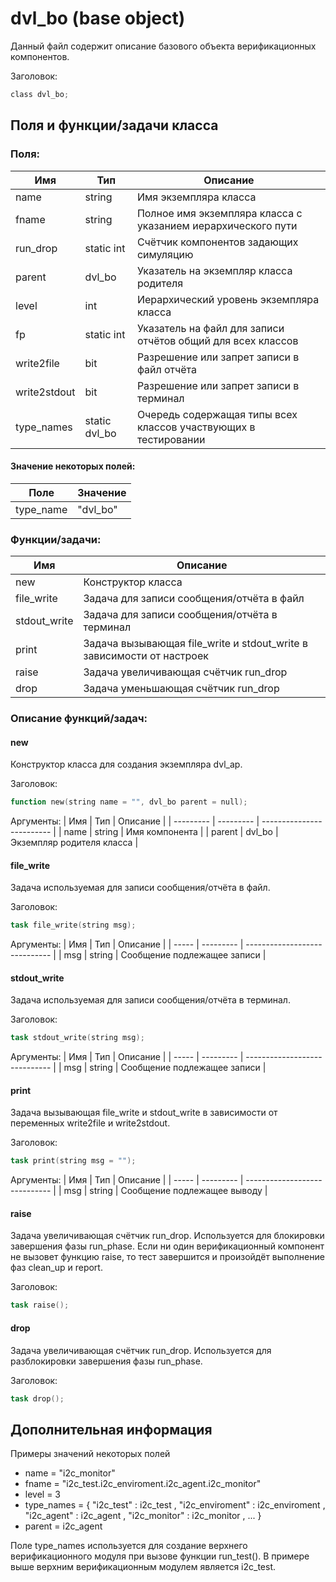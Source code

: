 # dvl_bo (base object)

Данный файл содержит описание базового объекта верификационных компонентов.

Заголовок:
```Verilog
class dvl_bo;
```

## Поля и функции/задачи класса 

### Поля:
| Имя          | Тип           | Описание                                                        |
| ------------ | ------------- | --------------------------------------------------------------- |
| name         | string        | Имя экземпляра класса                                           |
| fname        | string        | Полное имя экземпляра класса с указанием иерархического пути    |
| run_drop     | static int    | Счётчик компонентов задающих симуляцию                          |
| parent       | dvl_bo        | Указатель на экземпляр класса родителя                          |
| level        | int           | Иерархический уровень экземпляра класса                         |
| fp           | static int    | Указатель на файл для записи отчётов общий для всех классов     |
| write2file   | bit           | Разрешение или запрет записи в файл отчёта                      |
| write2stdout | bit           | Разрешение или запрет записи в терминал                         |
| type_names   | static dvl_bo | Очередь содержащая типы всех классов участвующих в тестировании |

#### Значение некоторых полей:

| Поле      | Значение  |
| --------- | --------- |
| type_name | "dvl_bo"  |

### Функции/задачи:
| Имя          | Описание                                                              |
| ------------ | --------------------------------------------------------------------- |
| new          | Конструктор класса                                                    |
| file_write   | Задача для записи сообщения/отчёта в файл                             |
| stdout_write | Задача для записи сообщения/отчёта в терминал                         |
| print        | Задача вызывающая file_write и stdout_write в зависимости от настроек |
| raise        | Задача увеличивающая счётчик run_drop                                 |
| drop         | Задача уменьшающая счётчик run_drop                                   |

### Описание функций/задач:

#### new
Конструктор класса для создания экземпляра dvl_ap.

Заголовок:
```Verilog
function new(string name = "", dvl_bo parent = null);
```

Аргументы:
| Имя       | Тип       | Описание                  |
| --------- | --------- | ------------------------- |
| name      | string    | Имя компонента            |
| parent    | dvl_bo    | Экземпляр родителя класса |

#### file_write
Задача используемая для записи сообщения/отчёта в файл.

Заголовок:
```Verilog
task file_write(string msg);
```

Аргументы:
| Имя   | Тип       | Описание                      |
| ----- | --------- | ----------------------------- |
| msg   | string    | Сообщение подлежащее записи   |

#### stdout_write
Задача используемая для записи сообщения/отчёта в терминал.

Заголовок:
```Verilog
task stdout_write(string msg);
```

Аргументы:
| Имя   | Тип       | Описание                      |
| ----- | --------- | ----------------------------- |
| msg   | string    | Сообщение подлежащее записи   |

#### print
Задача вызывающая file_write и stdout_write в зависимости от переменных write2file и write2stdout.

Заголовок:
```Verilog
task print(string msg = "");
```

Аргументы:
| Имя   | Тип       | Описание                      |
| ----- | --------- | ----------------------------- |
| msg   | string    | Сообщение подлежащее выводу   |

#### raise
Задача увеличивающая счётчик run_drop. Используется для блокировки завершения фазы run_phase. Если ни один верификационный компонент не вызовет функцию raise, то тест завершится и произойдёт выполнение фаз clean_up и report.

Заголовок:
```Verilog
task raise();
```

#### drop
Задача увеличивающая счётчик run_drop. Используется для разблокировки завершения фазы run_phase.

Заголовок:
```Verilog
task drop();
```

## Дополнительная информация

Примеры значений некоторых полей
* name = "i2c_monitor"
* fname = "i2c_test.i2c_enviroment.i2c_agent.i2c_monitor"
* level = 3
* type_names = { "i2c_test" : i2c_test , "i2c_enviroment" : i2c_enviroment , "i2c_agent" : i2c_agent , "i2c_monitor" : i2c_monitor , ... }
* parent = i2c_agent

Поле type_names используется для создание верхнего верификационного модуля при вызове функции run_test(). В примере выше верхним верификационным модулем является i2c_test.